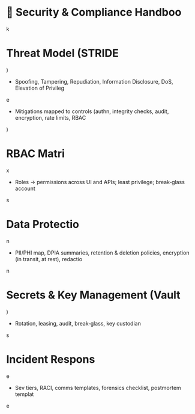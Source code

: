 

# 🔐 Security & Compliance Handboo

k

#

# Threat Model (STRIDE

)

- Spoofing, Tampering, Repudiation, Information Disclosure, DoS, Elevation of Privileg

e

- Mitigations mapped to controls (authn, integrity checks, audit, encryption, rate limits, RBAC

)

#

# RBAC Matri

x

- Roles → permissions across UI and APIs; least privilege; break‑glass account

s

#

# Data Protectio

n

- PII/PHI map, DPIA summaries, retention & deletion policies, encryption (in transit, at rest), redactio

n

#

# Secrets & Key Management (Vault

)

- Rotation, leasing, audit, break‑glass, key custodian

s

#

# Incident Respons

e

- Sev tiers, RACI, comms templates, forensics checklist, postmortem templat

e

